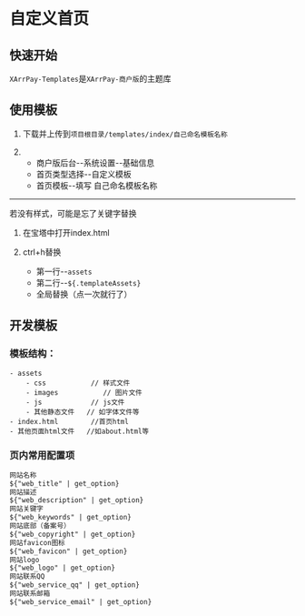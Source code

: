 
# 自定义首页

## 快速开始
`XArrPay-Templates`是`XArrPay-商户版`的主题库
<Links
  :items="[
    { name: 'XArrPay-Templates', link: 'https://github.com/Novices666/XArrPay-Templates', icon: 'fab fa-github' },
  ]"
/>

## 使用模板
1. 下载并上传到`项目根目录/templates/index/自己命名模板名称`

2. - 商户版后台--系统设置--基础信息
   - 首页类型选择--自定义模板
   - 首页模板--填写  自己命名模板名称
---
若没有样式，可能是忘了关键字替换

1. 在宝塔中打开index.html

2. ctrl+h替换
   - 第一行--`assets`
   - 第二行--`${.templateAssets}`
   - 全局替换（点一次就行了）

## 开发模板
### 模板结构：
```
- assets
    - css           // 样式文件
    - images           // 图片文件
    - js            // js文件
    - 其他静态文件   // 如字体文件等
- index.html        //首页html
- 其他页面html文件   //如about.html等
```

### 页内常用配置项
```html
网站名称
${"web_title" | get_option}
网站描述
${"web_description" | get_option}
网站关键字
${"web_keywords" | get_option}
网站底部（备案号）
${"web_copyright" | get_option}
网站favicon图标
${"web_favicon" | get_option}
网站logo
${"web_logo" | get_option}
网站联系QQ
${"web_service_qq" | get_option}
网站联系邮箱
${"web_service_email" | get_option}
```



